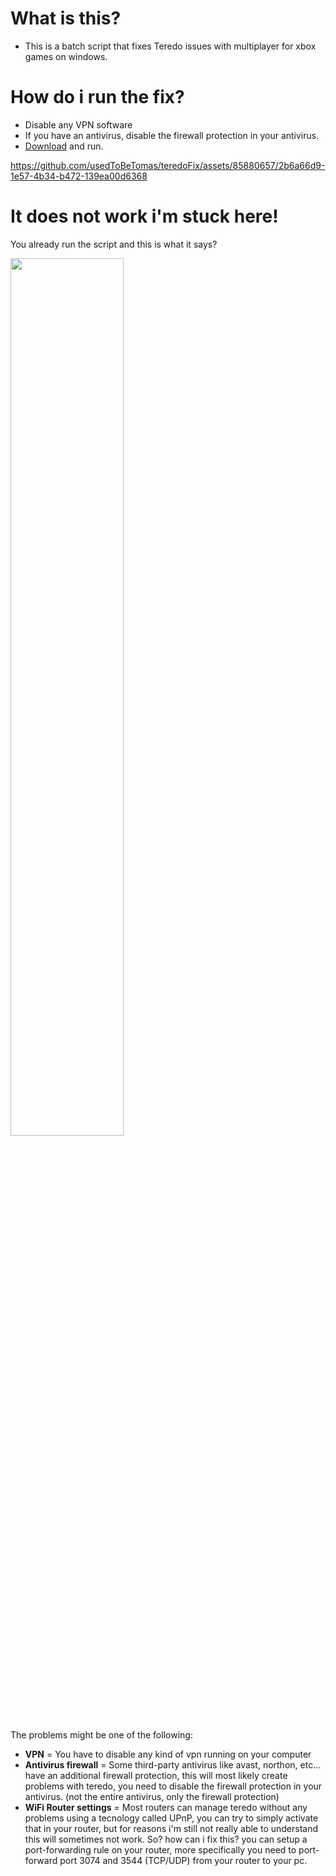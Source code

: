 # What is this?
- This is a batch script that fixes Teredo issues with multiplayer for xbox games on windows.

# How do i run the fix?
- Disable any VPN software
- If you have an antivirus, disable the firewall protection in your antivirus.
- [Download](https://html-preview.github.io/?url=https://github.com/usedToBeTomas/teredoFix/blob/main/download.html) and run.
 
https://github.com/usedToBeTomas/teredoFix/assets/85880657/2b6a66d9-1e57-4b34-b472-139ea00d6368

# It does not work i'm stuck here!
You already run the script and this is what it says?<br>
<div align="left">
<img src="https://github.com/usedToBeTomas/teredoFix/assets/85880657/c0ff6aa1-b56e-422b-bb1b-12a24c461a8d" width="60%" height="auto"/><br>
</div>

The problems might be one of the following:
- __VPN__ = You have to disable any kind of vpn running on your computer
- __Antivirus firewall__ = Some third-party antivirus like avast, northon, etc... have an additional firewall protection, this will most likely create problems with teredo, you need to disable the firewall protection in your antivirus. (not the entire antivirus, only the firewall protection)
- __WiFi Router settings__ = Most routers can manage teredo without any problems using a tecnology called UPnP, you can try to simply activate that in your router, but for reasons i'm still not really able to understand this will sometimes not work. So? how can i fix this? you can setup a port-forwarding rule on your router, more specifically you need to port-forward port 3074 and 3544 (TCP/UDP) from your router to your pc.
